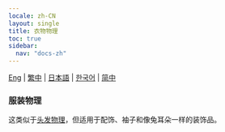 ```yaml
---
locale: zh-CN
layout: single
title: 衣物物理
toc: true
sidebar:
  nav: "docs-zh"
---
```

[Eng](/dancexr/features/xps_cloth) | [繁中](/tw/dancexr/features/xps_cloth) | [日本語](/jp/dancexr/features/xps_cloth) | [한국어](/kr/dancexr/features/xps_cloth) | [简中](/zh/dancexr/features/xps_cloth)

### 服装物理
这类似于[头发物理](xps_hair.md)，但适用于配饰、袖子和像兔耳朵一样的装饰品。